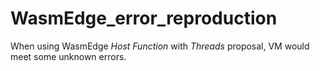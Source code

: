 # WasmEdge_error_reproduction
When using WasmEdge *Host Function* with *Threads* proposal, VM would meet some unknown errors.
